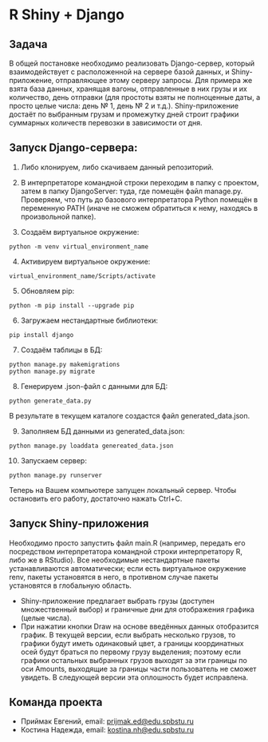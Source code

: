 # R Shiny + Django
## Задача
В общей постановке необходимо реализовать Django-сервер, который взаимодействует с расположенной на сервере базой данных, и Shiny-приложение,
отправляющее этому серверу запросы. Для примера же взята база данных, хранящая вагоны, отправленные в них грузы и их количество, день отправки (для простоты
взяты не полноценные даты, а просто целые числа: день № 1, день № 2 и т.д.). Shiny-приложение достаёт по выбранным грузам и промежутку дней строит графики суммарных
количеств перевозки в зависимости от дня.


## Запуск Django-сервера:

1. Либо клонируем, либо скачиваем данный репозиторий.

2. В интерпретаторе командной строки переходим в папку с проектом, затем в папку DjangoServer: туда, где помещён файл manage.py. Проверяем, что путь до базового интерпретатора
Python помещён в переменную PATH (иначе не сможем обратиться к нему, находясь в произвольной папке).

3. Создаём виртуальное окружение:
```commandline
python -m venv virtual_environment_name
```

4. Активируем виртуальное окружение:
```commandline
virtual_environment_name/Scripts/activate
```

5. Обновляем pip:
```commandline
python -m pip install --upgrade pip
```

6. Загружаем нестандартные библиотеки:
```commandline
pip install django
```

7. Создаём таблицы в БД:
```commandline
python manage.py makemigrations
python manage.py migrate
```

8. Генерируем .json-файл с данными для БД:
```commandline
python generate_data.py
```
В результате в текущем каталоге создастся файл generated_data.json.

9. Заполняем БД данными из generated_data.json:
```commandline
python manage.py loaddata genereated_data.json
```

10. Запускаем сервер:
```commandline
python manage.py runserver
```
Теперь на Вашем компьютере запущен локальный сервер. Чтобы остановить его работу, достаточно нажать Ctrl+C.


## Запуск Shiny-приложения

Необходимо просто запустить файл main.R (например, передать его посредством интерпретатора командной строки интерпретатору R, либо же в RStudio).
Все необходимые нестандартные пакеты устанавливаются автоматически; если есть виртуальное окружение renv, пакеты установятся в него, в противном
случае пакеты установятся в глобальную область.

* Shiny-приложение предлагает выбрать грузы (доступен множественный выбор) и граничные дни для отображения графика (целые числа).
* При нажатии кнопки Draw на основе введённых данных отобразится график. В текущей версии, если выбрать несколько грузов, то графики будут иметь одинаковый цвет, а границы координатных осей
будут браться по первому грузу выделения; поэтому если графики остальных выбранных грузов выходят за эти границы по оси Amounts, выходящие за границы части пользователь не сможет увидеть.
В следующей версии эта оплошность будет исправлена.

## Команда проекта
* Приймак Евгений, email: prijmak.ed@edu.spbstu.ru
* Костина Надежда, email: kostina.nh@edu.spbstu.ru
